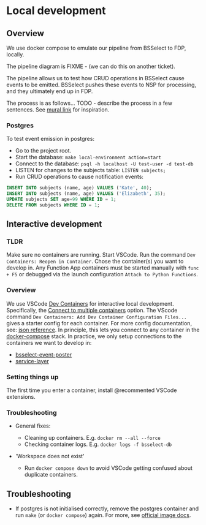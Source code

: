 # Local development

## Overview

We use docker compose to emulate our pipeline from BSSelect to FDP, locally.

The pipeline diagram is FIXME - (we can do this on another ticket).

The pipeline allows us to test how CRUD operations in BSSelect cause events to be emitted.
BSSelect pushes these events to NSP for processing, and they ultimately end up in FDP.

The process is as follows...
TODO - describe the process in a few sentences.
See [mural link](https://app.mural.co/t/nhsdigital8118/m/nhsdigital8118/1739874458977/c97dae9bbdd1a06d2abb16863a70f8b783acfc36?wid=0-1746632950738) for inspiration.

### Postgres

To test event emission in postgres:

- Go to the project root.
- Start the database: `make local-environment action=start`
- Connect to the database: `psql -h localhost -U test-user -d test-db`
- LISTEN for changes to the subjects table: `LISTEN subjects;`
- Run CRUD operations to cause notification events:

```sql
INSERT INTO subjects (name, age) VALUES ('Kate', 40);
INSERT INTO subjects (name, age) VALUES ('Elizabeth', 35);
UPDATE subjects SET age=99 WHERE ID = 1;
DELETE FROM subjects WHERE ID = 1;
```

## Interactive development

### TLDR

Make sure no containers are running. Start VSCode. Run the command `Dev Containers: Reopen in Container`. Chose the container(s) you want to develop in.
Any Function App containers must be started manually with `func + F5` or debugged via the launch configuration `Attach to Python Functions`.

### Overview

We use VSCode [Dev Containers](https://code.visualstudio.com/docs/devcontainers/containers) for interactive local development.
Specifically, the [Connect to multiple containers](http://code.visualstudio.com/remote/advancedcontainers/connect-multiple-containers) option.
The VScode command `Dev Containers: Add Dev Container Configuration Files...` gives a starter config for each container.
For more config documentation, see: [json reference](https://containers.dev/implementors/json_reference/).
In principle, this lets you connect to any container in the [docker-compose](../../../docker-compose.yaml) stack.
In practice, we only setup connections to the containers we want to develop in:

- [bsselect-event-poster](../../../.devcontainer/bsselect-event-poster)
- [service-layer](../../../.devcontainer/service-layer)

### Setting things up

The first time you enter a container, install @recommented VSCode extensions.

### Troubleshooting

- General fixes:
  - Cleaning up containers. E.g. `docker rm --all --force`
  - Checking container logs. E.g. `docker logs -f bsselect-db`

- 'Workspace does not exist'
  - Run `docker compose down` to avoid VSCode getting confused about duplicate containers.

## Troubleshooting

- If postgres is not initialised correctly, remove the postgres container and run `make` (or `docker compose`) again.
  For more, see [official image docs](https://hub.docker.com/_/postgres#:~:text=starting%20the%20service.-,Warning,-%3A%20scripts%20in%20/docker).
